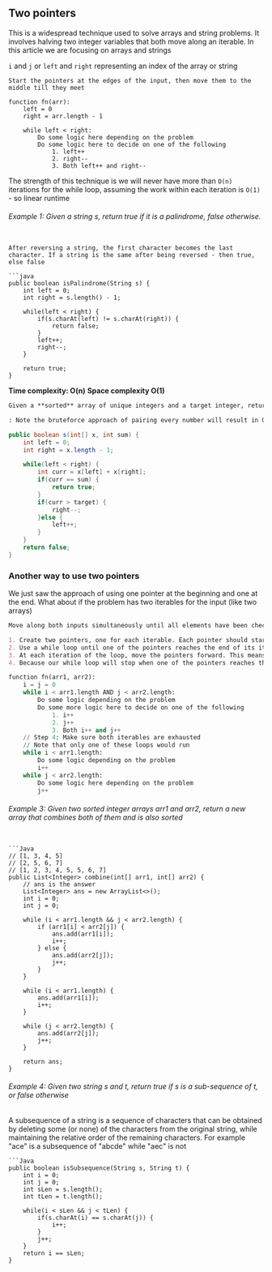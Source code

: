 ## Two pointers

This is a widespread technique used to solve arrays and string problems. It involves halving two integer variables that both move along an iterable. In this article we are focusing on arrays and strings 

`i` and `j` or `left` and `right` representing an index of the array or string 

`Start the pointers at the edges of the input, then move them to the middle till they meet` 

```pseudo
function fn(arr):
	left = 0
	right = arr.length - 1

	while left < right: 
		Do some logic here depending on the problem 
		Do some logic here to decide on one of the following 
			1. left++
			2. right-- 
			3. Both left++ and right--
```

The strength of this technique is we will never have more than `O(n)` iterations for the while loop, assuming the work within each iteration is `O(1)` - so linear runtime 


###### Example 1: Given a string s, return true if it is a palindrome, false otherwise. 

```

After reversing a string, the first character becomes the last character. If a string is the same after being reversed - then true, else false

```java
public boolean isPalindrome(String s) { 
	int left = 0; 
	int right = s.length() - 1;

	while(left < right) {
		if(s.charAt(left) != s.charAt(right)) {
			return false;
		}
		left++;
		right--;
	}

	return true;
}
```
**Time complexity: O(n)**
**Space complexity O(1)** 

```md
Given a **sorted** array of unique integers and a target integer, return true if there exists a number that sum to target, false otherwise (similar to TwoSum, but twoSum's input is not sorted) 

: Note the bruteforce approach of pairing every number will result in O(n^2)
```

```Java
public boolean s(int[] x, int sum) {
	int left = 0;
	int right = x.length - 1;

	while(left < right) {
		int curr = x[left] + x[right];
		if(curr == sum) {
			return true;
		}
		if(curr > target) {
			right--;
		}else {
			left++;
		}
	}
	return false;
} 
```
### Another way to use two pointers 
We just saw the approach of using one pointer at the beginning and one at the end. 
What about if the problem has two iterables for the input (like two arrays)
```md
Move along both inputs simultaneously until all elements have been checked. 
```

```md
1. Create two pointers, one for each iterable. Each pointer should start at the first index
2. Use a while loop until one of the pointers reaches the end of its iterable. 
3. At each iteration of the loop, move the pointers forward. This means incrementing either one of the pointers or both of the pointers. Deciding which pointers to move will depend on the problem.
4. Because our while loop will stop when one of the pointers reaches the end, the other pointer will not be at the end of its respective iterable when the loop finishes. IF so, then you will need tow write extra code to do so 
```

```python 
function fn(arr1, arr2):
	i = j = 0
	while i < arr1.length AND j < arr2.length:
		Do some logic depending on the problem
		Do some more logic here to decide on one of the following 
			1. i++
			2. j++
			3. Both i++ and j++
	// Step 4: Make sure both iterables are exhausted
	// Note that only one of these loops would run 
	while i < arr1.length: 
		Do some logic depending on the problem
		i++
	while j < arr2.length:
		Do some logic here depending on the problem 
		j++
```

###### Example 3: Given two sorted integer arrays arr1 and arr2, return a new array that combines both of them and is also sorted
```

```Java
// [1, 3, 4, 5]
// [2, 5, 6, 7]
// [1, 2, 3, 4, 5, 5, 6, 7]
public List<Integer> combine(int[] arr1, int[] arr2) {
    // ans is the answer
    List<Integer> ans = new ArrayList<>();
    int i = 0;
    int j = 0;

    while (i < arr1.length && j < arr2.length) {
        if (arr1[i] < arr2[j]) {
            ans.add(arr1[i]);
            i++;
        } else {
            ans.add(arr2[j]);
            j++;
        }
    }

    while (i < arr1.length) {
        ans.add(arr1[i]);
        i++;
    }

    while (j < arr2.length) {
        ans.add(arr2[j]);
        j++;
    }

    return ans;
}
```

###### Example 4: Given two string s and t, return true if s is a sub-sequence of t, or false otherwise 

A subsequence of a string is a sequence of characters that can be obtained by deleting some (or none) of the characters from the original string, while maintaining the relative order of the remaining characters. For example "ace" is a subsequence of "abcde" while "aec" is not
```
```Java
public boolean isSubsequence(String s, String t) { 
	int i = 0;
	int j = 0; 
	int sLen = s.length();
	int tLen = t.length();

	while(i < sLen && j < tLen) { 
		if(s.charAt(i) == s.charAt(j)) {
			i++;
		}
		j++;
	}
	return i == sLen;
}
```
